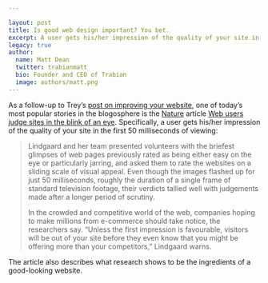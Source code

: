 ```yaml
---

layout: post
title: Is good web design important? You bet.
excerpt: A user gets his/her impression of the quality of your site in the first 50 milliseconds of viewing
legacy: true
author:
  name: Matt Dean
  twitter: trabianmatt
  bio: Founder and CEO of Trabian
  image: authors/matt.png
---
```


<p>As a follow-up to Trey&#8217;s <a href='http://www.opensourcecu.com/articles/2006/01/16/improve-your-credit-union-website-in-10-steps'>post on improving your website</a>, one of today&#8217;s most popular stories in the blogosphere is the <a href='http://www.nature.com'>Nature</a> article <a href='http://www.nature.com/news/2006/060109/full/060109-13.html'>Web users judge sites in the blink of an eye</a>.  Specifically, a user gets his/her impression of the quality of your site in the first 50 milliseconds of viewing:</p>
<blockquote><p>Lindgaard and her team presented volunteers with the briefest glimpses of web pages previously rated as being either easy on the eye or particularly jarring, and asked them to rate the websites on a sliding scale of visual appeal. Even though the images flashed up for just 50 milliseconds, roughly the duration of a single frame of standard television footage, their verdicts tallied well with judgements made after a longer period of scrutiny.</p><p>In the crowded and competitive world of the web, companies hoping to make millions from e-commerce should take notice, the researchers say. &#8220;Unless the first impression is favourable, visitors will be out of your site before they even know that you might be offering more than your competitors,&#8221; Lindgaard warns.</p></blockquote>
<p>The article also describes what research shows to be the ingredients of a good-looking website.</p>
